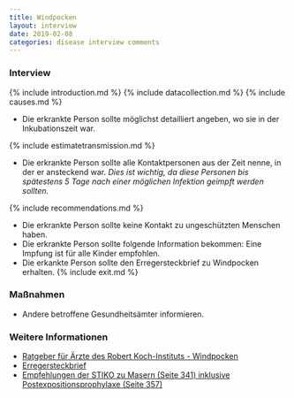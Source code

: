 ```yaml
---
title: Windpocken
layout: interview
date: 2019-02-08
categories: disease interview comments
---
```


### Interview
{% include introduction.md %}
{% include datacollection.md %}
{% include causes.md %}
* Die erkrankte Person sollte möglichst detailliert angeben, wo sie in der Inkubationszeit war.

{% include estimatetransmission.md %}
* Die erkrankte Person sollte alle Kontaktpersonen aus der Zeit nenne, in der er ansteckend war.
_Dies ist wichtig, da diese Personen bis spätestens 5 Tage nach einer möglichen Infektion geimpft werden sollten._

{% include recommendations.md %}

* Die erkrankte Person sollte keine Kontakt zu ungeschützten Menschen haben.
* Die erkrankte Person sollte folgende Information bekommen: Eine Impfung ist für alle Kinder empfohlen.
* Die erkankte Person sollte den Erregersteckbrief zu Windpocken erhalten.
{% include exit.md %}

### Maßnahmen
* Andere betroffene Gesundheitsämter informieren.

### Weitere Informationen
* [Ratgeber für Ärzte des Robert Koch-Instituts - Windpocken](https://www.rki.de/DE/Content/Infekt/EpidBull/Merkblaetter/Ratgeber_Windpocken.html)
* [Erregersteckbrief](https://www.infektionsschutz.de/erregersteckbriefe/windpocken/)
* [Empfehlungen der STIKO zu Masern (Seite 341) inklusive Postexpositionsprophylaxe (Seite 357)](https://www.rki.de/DE/Content/Infekt/EpidBull/Archiv/2017/Ausgaben/34_17.pdf?__blob=publicationFile)
